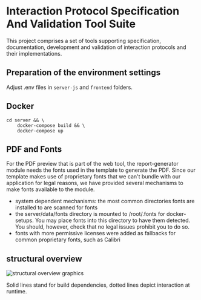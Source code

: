 # Interaction Protocol Specification And Validation Tool Suite

This project comprises a set of tools supporting specification, documentation, development and validation of interaction protocols and their implementations.

## Preparation of the environment settings
Adjust .env files in `server-js` and `frontend` folders.

## Docker
```$bash
cd server && \
    docker-compose build && \
    docker-compose up
```


## PDF and Fonts

For the PDF preview that is part of the web tool, the report-generator module needs the fonts used in the template to generate the PDF.
Since our template makes use of proprietary fonts that we can't bundle with our application for legal reasons, we have provided several mechanisms to make fonts available to the module.
- system dependent mechanisms: the most common directories fonts are installed to are scanned for fonts
- the server/data/fonts directory is mounted to /root/.fonts for docker-setups. You may place fonts into this directory to have them detected. You should, however, check that no legal issues prohibit you to do so.
- fonts with more permissive licenses were added as fallbacks for common proprietary fonts, such as Calibri

## structural overview
![structural overview graphics](https://g.gravizo.com/source/svg?https%3A%2F%2Fraw.githubusercontent.com%2FFIT-Mobility%2Finteraction-protocol-suite%2Fmaster%2Fstructural-overview.gv)

Solid lines stand for build dependencies, dotted lines depict interaction at runtime.